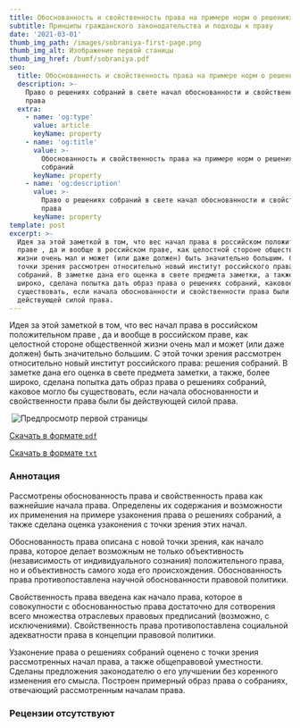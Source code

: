 ```yaml
---
title: Обоснованность и свойственность права на примере норм о решениях собраний
subtitle: Принципы гражданского законодательства и подходы к праву
date: '2021-03-01'
thumb_img_path: /images/sobraniya-first-page.png
thumb_img_alt: Изображение первой станицы
thumb_img_href: /bumf/sobraniya.pdf
seo:
  title: Обоснованность и свойственность права на примере норм о решениях собраний
  description: >-
    Право о решениях собраний в свете начал обоснованности и свойственности
    права
  extra:
    - name: 'og:type'
      value: article
      keyName: property
    - name: 'og:title'
      value: >-
        Обоснованность и свойственность права на примере норм о решениях
        собраний
      keyName: property
    - name: 'og:description'
      value: >-
        Право о решениях собраний в свете начал обоснованности и свойственности
        права
      keyName: property
template: post
excerpt: >-
  Идея за этой заметкой в том, что вес начал права в российском положительном
  праве , да и вообще в российском праве, как целостной стороне общественной
  жизни очень мал и может (или даже должен) быть значительно большим. С этой
  точки зрения рассмотрен относительно новый институт российского права: решения
  собраний. В заметке дана его оценка в свете предмета заметки, а также, более
  широко, сделана попытка дать образ права о решениях собраний, каковое могло бы
  существовать, если начала обоснованности и свойственности права были бы
  действующей силой права.
---
```

Идея за этой заметкой в том, что вес начал права в российском положительном праве , да и вообще в российском праве, как целостной стороне общественной жизни очень мал и может (или даже должен) быть значительно большим. С этой точки зрения рассмотрен относительно новый институт российского права: решения собраний. В заметке дана его оценка в свете предмета заметки, а также, более широко, сделана попытка дать образ права о решениях собраний, каковое могло бы существовать, если начала обоснованности и свойственности права были бы действующей силой права.

<a href={thumb_img_path}><img ></a>
![Предпросмотр первой страницы]({{thumb_img_path}})

[Скачать в формате `pdf`](bumf/sobraniya.pdf)

[Скачать в формате `txt`](bumf/sobraniya.txt)

### Аннотация

Рассмотрены обоснованность права и свойственность права как важнейшие начала права. Определены их содержания и возможности их применения на примере узаконения права о решениях собраний, а также сделана оценка узаконения с точки зрения этих начал.

Обоснованность права описана с новой точки зрения, как начало права, которое делает возможным не только объективность (независимость от индивидуального сознания) положительного права, но и объективность самого хода его происхождения. Обоснованность права противопоставлена научной обоснованности правовой политики.

Свойственность права введена как начало права, которое в совокупности с обоснованностью права достаточно для сотворения всего множества отраслевых правовых предписаний (возможно, с исключениями). Свойственность права противопоставлена социальной адекватности права в концепции правовой политики.

Узаконение права о решениях собраний оценено с точки зрения рассмотренных начал права, а также общеправовой уместности. Сделаны предложения законодателю о его улучшении без коренного изменения его смысла. Построен примерный образ права о собраниях, отвечающий рассмотренным началам права.

### Рецензии отсутствуют
